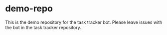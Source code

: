 # demo-repo

This is the demo repository for the task tracker bot.  Please leave issues with the bot in the task tracker repository.
